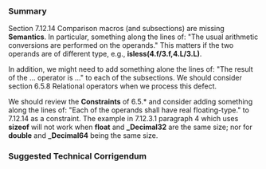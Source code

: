 ### Summary

Section 7.12.14 Comparison macros (and subsections) are missing **Semantics**.
In particular, something along the lines of: "The usual arithmetic conversions
are performed on the operands." This matters if the two operands are of
different type, e.g., **isless(4.f/3.f,4.L/3.L)**.

In addition, we might need to add something alone the lines of: "The result of
the ... operator is ..." to each of the subsections. We should consider section
6.5.8 Relational operators when we process this defect.

We should review the **Constraints** of 6.5.\* and consider adding something
along the lines of: "Each of the operands shall have real floating-type." to
7.12.14 as a constraint. The example in 7.12.3.1 paragraph 4 which uses
**sizeof** will not work when **float** and **\_Decimal32** are the same size;
nor for **double** and **\_Decimal64** being the same size.

### Suggested Technical Corrigendum

